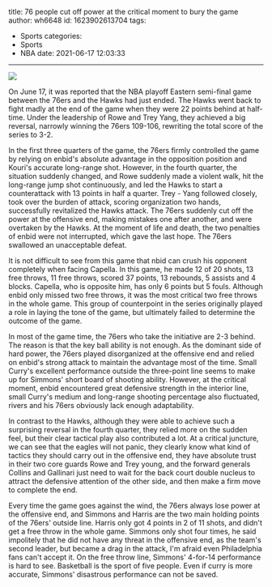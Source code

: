 title: 76 people cut off power at the critical moment to bury the game
author: wh6648
id: 1623902613704
tags: 
- Sports
categories: 
- Sports
- NBA
date: 2021-06-17 12:03:33
---
![](https://p8.itc.cn/q_70/images01/20210617/2021e2ee24c34c1a9cd2f907f21bd59c.jpeg)


On June 17, it was reported that the NBA playoff Eastern semi-final game between the 76ers and the Hawks had just ended. The Hawks went back to fight madly at the end of the game when they were 22 points behind at half-time. Under the leadership of Rowe and Trey Yang, they achieved a big reversal, narrowly winning the 76ers 109-106, rewriting the total score of the series to 3-2.

In the first three quarters of the game, the 76ers firmly controlled the game by relying on enbid's absolute advantage in the opposition position and Kouri's accurate long-range shot. However, in the fourth quarter, the situation suddenly changed, and Rowe suddenly made a violent walk, hit the long-range jump shot continuously, and led the Hawks to start a counterattack with 13 points in half a quarter. Trey - Yang followed closely, took over the burden of attack, scoring organization two hands, successfully revitalized the Hawks attack. The 76ers suddenly cut off the power at the offensive end, making mistakes one after another, and were overtaken by the Hawks. At the moment of life and death, the two penalties of enbid were not interrupted, which gave the last hope. The 76ers swallowed an unacceptable defeat.

It is not difficult to see from this game that nbid can crush his opponent completely when facing Capella. In this game, he made 12 of 20 shots, 13 free throws, 11 free throws, scored 37 points, 13 rebounds, 5 assists and 4 blocks. Capella, who is opposite him, has only 6 points but 5 fouls. Although enbid only missed two free throws, it was the most critical two free throws in the whole game. This group of counterpoint in the series originally played a role in laying the tone of the game, but ultimately failed to determine the outcome of the game.

In most of the game time, the 76ers who take the initiative are 2-3 behind. The reason is that the key ball ability is not enough. As the dominant side of hard power, the 76ers played disorganized at the offensive end and relied on enbid's strong attack to maintain the advantage most of the time. Small Curry's excellent performance outside the three-point line seems to make up for Simmons' short board of shooting ability. However, at the critical moment, enbid encountered great defensive strength in the interior line, small Curry's medium and long-range shooting percentage also fluctuated, rivers and his 76ers obviously lack enough adaptability.

In contrast to the Hawks, although they were able to achieve such a surprising reversal in the fourth quarter, they relied more on the sudden feel, but their clear tactical play also contributed a lot. At a critical juncture, we can see that the eagles will not panic, they clearly know what kind of tactics they should carry out in the offensive end, they have absolute trust in their two core guards Rowe and Trey young, and the forward generals Collins and Gallinari just need to wait for the back court double nucleus to attract the defensive attention of the other side, and then make a firm move to complete the end.

Every time the game goes against the wind, the 76ers always lose power at the offensive end, and Simmons and Harris are the two main holding points of the 76ers' outside line. Harris only got 4 points in 2 of 11 shots, and didn't get a free throw in the whole game. Simmons only shot four times, he said impolitely that he did not have any threat in the offensive end, as the team's second leader, but became a drag in the attack, I'm afraid even Philadelphia fans can't accept it. On the free throw line, Simmons' 4-for-14 performance is hard to see. Basketball is the sport of five people. Even if curry is more accurate, Simmons' disastrous performance can not be saved.

